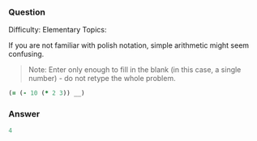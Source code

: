 ### Question

Difficulty:	Elementary
Topics:	


If you are not familiar with polish notation, simple arithmetic might seem confusing.

> Note: Enter only enough to fill in the blank (in this case, a single number) - do not retype the whole problem.

```clojure
(= (- 10 (* 2 3)) __)
```

### Answer

```clojure
4
```
